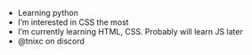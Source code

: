 - Learning python
- I’m interested in CSS the most
- I’m currently learning HTML, CSS. Probably will learn JS later
- @tnixc on discord
